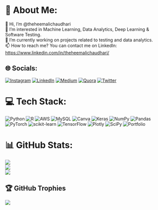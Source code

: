 # 💫 About Me:
👋 Hi, I’m @theheemalichaudhari<br>👀 I’m interested in Machine Learning, Data Analytics, Deep Learning & Software Testing.<br>🌱 I’m currently working on projects related to testing and data analytics.<br>📫 How to reach me? You can contact me on LinkedIn: https://www.linkedin.com/in/theheemalichaudhari/


## 🌐 Socials:
[![Instagram](https://img.shields.io/badge/Instagram-%23E4405F.svg?logo=Instagram&logoColor=white)](https://instagram.com/@theheemalichaudhari) [![LinkedIn](https://img.shields.io/badge/LinkedIn-%230077B5.svg?logo=linkedin&logoColor=white)](https://linkedin.com/in/@theheemalichaudhari) [![Medium](https://img.shields.io/badge/Medium-12100E?logo=medium&logoColor=white)](https://medium.com/@@theheemalichaudhari) [![Quora](https://img.shields.io/badge/Quora-%23B92B27.svg?logo=Quora&logoColor=white)](https://quora.com/profile/Heemali) [![Twitter](https://img.shields.io/badge/Twitter-%231DA1F2.svg?logo=Twitter&logoColor=white)](https://twitter.com/@theheemalic) 

# 💻 Tech Stack:
![Python](https://img.shields.io/badge/python-3670A0?style=plastic&logo=python&logoColor=ffdd54) ![R](https://img.shields.io/badge/r-%23276DC3.svg?style=plastic&logo=r&logoColor=white) ![AWS](https://img.shields.io/badge/AWS-%23FF9900.svg?style=plastic&logo=amazon-aws&logoColor=white) ![MySQL](https://img.shields.io/badge/mysql-%2300f.svg?style=plastic&logo=mysql&logoColor=white) ![Canva](https://img.shields.io/badge/Canva-%2300C4CC.svg?style=plastic&logo=Canva&logoColor=white) ![Keras](https://img.shields.io/badge/Keras-%23D00000.svg?style=plastic&logo=Keras&logoColor=white) ![NumPy](https://img.shields.io/badge/numpy-%23013243.svg?style=plastic&logo=numpy&logoColor=white) ![Pandas](https://img.shields.io/badge/pandas-%23150458.svg?style=plastic&logo=pandas&logoColor=white) ![PyTorch](https://img.shields.io/badge/PyTorch-%23EE4C2C.svg?style=plastic&logo=PyTorch&logoColor=white) ![scikit-learn](https://img.shields.io/badge/scikit--learn-%23F7931E.svg?style=plastic&logo=scikit-learn&logoColor=white) ![TensorFlow](https://img.shields.io/badge/TensorFlow-%23FF6F00.svg?style=plastic&logo=TensorFlow&logoColor=white) ![Plotly](https://img.shields.io/badge/Plotly-%233F4F75.svg?style=plastic&logo=plotly&logoColor=white) ![SciPy](https://img.shields.io/badge/SciPy-%230C55A5.svg?style=plastic&logo=scipy&logoColor=%white) ![Portfolio](https://img.shields.io/badge/Portfolio-%23000000.svg?style=plastic&logo=firefox&logoColor=#FF7139)
# 📊 GitHub Stats:
![](https://github-readme-stats.vercel.app/api?username=theheemalichaudhari&theme=algolia&hide_border=false&include_all_commits=true&count_private=true)<br/>
![](https://github-readme-streak-stats.herokuapp.com/?user=theheemalichaudhari&theme=algolia&hide_border=false)<br/>
![](https://github-readme-stats.vercel.app/api/top-langs/?username=theheemalichaudhari&theme=algolia&hide_border=false&include_all_commits=true&count_private=true&layout=compact)

## 🏆 GitHub Trophies
![](https://github-profile-trophy.vercel.app/?username=theheemalichaudhari&theme=onedark&no-frame=true&no-bg=true&margin-w=4)
